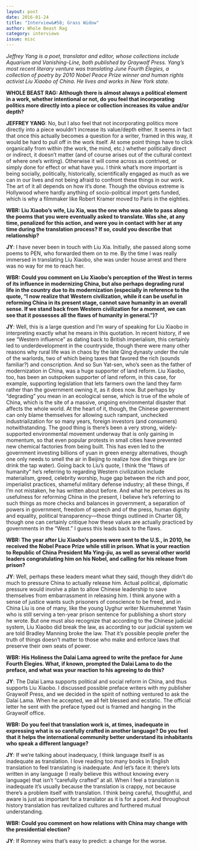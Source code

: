 ```yaml
---
layout: post 
date: 2016-01-24
title: "Interview&#58; Grass Widow"
author: Whole Beast Rag
category: interviews
issue: misc
---
```

_Jeffrey Yang is a poet, translator and editor, whose collections include Aquarium and Vanishing-Line, both published by Graywolf Press. Yang’s most recent literary venture was translating June Fourth Elegies, a collection of poetry by 2010 Nobel Peace Prize winner and human rights activist Liu Xiaobo of China. He lives and works in New York state._  

**WHOLE BEAST RAG: Although there is almost always a political element in a work, whether intentional or not, do you feel that incorporating politics more directly into a piece or collection increases its value and/or depth?**  

**JEFFREY YANG**: No, but I also feel that not incorporating politics more directly into a piece wouldn’t increase its value/depth either. It seems in fact that once this actually becomes a question for a writer, framed in this way, it would be hard to pull off in the work itself. At some point things have to click organically from within (the work, the mind, etc.) whether politically direct or indirect, it doesn’t matter (and of course arises out of the cultural context of where one’s writing). Otherwise it will come across as contrived, or simply done for effect or what have you. I think what’s more important is being socially, politically, historically, scientifically engaged as much as we can in our lives and not being afraid to confront these things in our work. The art of it all depends on how it’s done. Though the obvious extreme is Hollywood where hardly anything of socio-political import gets funded, which is why a filmmaker like Robert Kramer moved to Paris in the eighties.  

**WBR: Liu Xiaobo’s wife, Liu Xia, was the one who was able to pass along the poems that you were eventually asked to translate. Was she, at any time, penalized for this action, and were you in contact with her at any time during the translation process? If so, could you describe that relationship?**  

**JY**: I have never been in touch with Liu Xia. Initially, she passed along some poems to PEN, who forwarded them on to me. By the time I was really immersed in translating Liu Xiaobo, she was under house arrest and there was no way for me to reach her.

**WBR: Could you comment on Liu Xiaobo’s perception of the West in terms of its influence in modernizing China, but also perhaps degrading rural life in the country due to its modernization (especially in reference to the quote, “I now realize that Western civilization, while it can be useful in reforming China in its present stage, cannot save humanity in an overall sense. If we stand back from Western civilization for a moment, we can see that it possesses all the flaws of humanity in general.”)?**

**JY**: Well, this is a large question and I’m wary of speaking for Liu Xiaobo in interpreting exactly what he means in this quotation. In recent history, if we see “Western influence” as dating back to British imperialism, this certainly led to underdevelopment in the countryside, though there were many other reasons why rural life was in chaos by the late Qing dynasty under the rule of the warlords, two of which being taxes that favored the rich (sounds familiar?) and conscription. And so Sun Yat-sen, who’s seen as the father of modernization in China, was a huge supporter of land reform. Liu Xiaobo, too, has been an outspoken supporter of land reform, in this case, for example, supporting legislation that lets farmers own the land they farm rather than the government owning it, as it does now. But perhaps by “degrading” you mean in an ecological sense, which is true of the whole of China, which is the site of a massive, ongoing environmental disaster that affects the whole world. At the heart of it, though, the Chinese government can only blame themselves for allowing such rampant, unchecked industrialization for so many years, foreign investors (and consumers) notwithstanding. The good thing is there’s been a very strong, widely-supported environmental movement underway that is only gaining in momentum, so that even popular protests in small cities have prevented new chemical factories from being built. This has even led to the government investing billions of yuan in green energy alternatives, though one only needs to smell the air in Beijing to realize how dire things are (or drink the tap water). Going back to Liu’s quote, I think the “flaws of humanity” he’s referring to regarding Western civilization include materialism, greed, celebrity worship, huge gap between the rich and poor, imperialist practices, shameful military defense industry; all these things, if I’m not mistaken, he has written about before. And what he perceives as its usefulness for reforming China in the present, I believe he’s referring to such things as more checks and balances in government, a separation of powers in government, freedom of speech and of the press, human dignity and equality, political transparency—those things outlined in Charter 08, though one can certainly critique how these values are actually practiced by governments in the “West.” I guess this leads back to the flaws.

**WBR: The year after Liu Xiaobo’s poems were sent to the U.S., in 2010, he received the Nobel Peace Prize while still in prison. What is your reaction to Republic of China President Ma Ying-jiu, as well as several other world leaders congratulating him on his Nobel, and calling for his release from prison?**

**JY**: Well, perhaps these leaders meant what they said, though they didn’t do much to pressure China to actually release him. Actual political, diplomatic pressure would involve a plan to allow Chinese leadership to save themselves from embarrassment in releasing him. I think anyone with a sense of justice wants such prisoners of conscience to be freed, and in China Liu is one of many, like the young Uyghur writer Nurmuhemmet Yasin who is still serving a ten-year prison sentence for publishing a short story he wrote. But one must also recognize that according to the Chinese judicial system, Liu Xiaobo did break the law, as according to our judicial system we are told Bradley Manning broke the law. That it’s possible people prefer the truth of things doesn’t matter to those who make and enforce laws that preserve their own seats of power.

**WBR: His Holiness the Dalai Lama agreed to write the preface for June Fourth Elegies. What, if known, prompted the Dalai Lama to do the preface, and what was your reaction to his agreeing to do this?**

**JY**: The Dalai Lama supports political and social reform in China, and thus supports Liu Xiaobo. I discussed possible preface writers with my publisher Graywolf Press, and we decided in the spirit of nothing ventured to ask the Dalai Lama. When he accepted, we all felt blessed and ecstatic. The official letter he sent with the preface typed out is framed and hanging in the Graywolf office.

**WBR: Do you feel that translation work is, at times, inadequate in expressing what is so carefully crafted in another language? Do you feel that it helps the international community better understand its inhabitants who speak a different language?**

**JY**: If we’re talking about inadequacy, I think language itself is as inadequate as translation. I love reading too many books in English translation to feel translating is inadequate. And let’s face it: there’s lots written in any language (I really believe this without knowing every language) that isn’t “carefully crafted” at all. When I feel a translation is inadequate it’s usually because the translation is crappy, not because there’s a problem itself with translation. I think being careful, thoughtful, and aware is just as important for a translator as it is for a poet. And throughout history translation has revitalized cultures and furthered mutual understanding.

**WBR: Could you comment on how relations with China may change with the presidential election?**

**JY**: If Romney wins that’s easy to predict: a change for the worse.